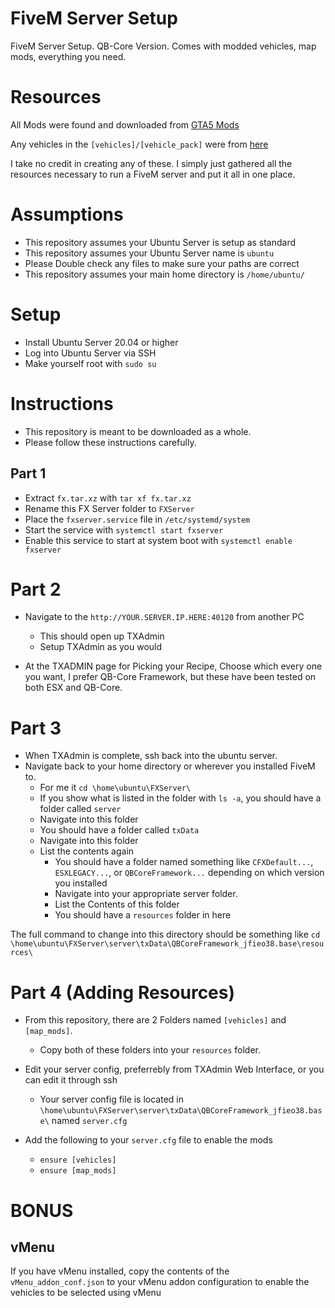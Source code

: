 # FiveM Server Setup
FiveM Server Setup. QB-Core Version. Comes with modded vehicles, map mods, everything you need.

# Resources

All Mods were found and downloaded from [GTA5 Mods](https://gta5-mods.com)

Any vehicles in the `[vehicles]/[vehicle_pack]` were from [here](https://github.com/five-m/Vehicles/tree/master)

I take no credit in creating any of these. I simply just gathered all the resources necessary to run a FiveM server and put it all in one place.

# Assumptions

- This repository assumes your Ubuntu Server is setup as standard
- This repository assumes your Ubuntu Server name is `ubuntu`
- Please Double check any files to make sure your paths are correct
- This repository assumes your main home directory is `/home/ubuntu/`

# Setup

- Install Ubuntu Server 20.04 or higher
- Log into Ubuntu Server via SSH
- Make yourself root with `sudo su`

# Instructions

- This repository is meant to be downloaded as a whole.
- Please follow these instructions carefully.

## Part 1


- Extract `fx.tar.xz` with `tar xf fx.tar.xz`
- Rename this FX Server folder to `FXServer`
- Place the `fxserver.service` file in `/etc/systemd/system`
- Start the service with `systemctl start fxserver`
- Enable this service to start at system boot with `systemctl enable fxserver`


# Part 2

- Navigate to the `http://YOUR.SERVER.IP.HERE:40120` from another PC
  - This should open up TXAdmin
  - Setup TXAdmin as you would

- At the TXADMIN page for Picking your Recipe, Choose which every one you want, I prefer QB-Core Framework, but these have been tested on both ESX and QB-Core.

# Part 3

- When TXAdmin is complete, ssh back into the ubuntu server.
- Navigate back to your home directory or wherever you installed FiveM to.
  - For me it `cd \home\ubuntu\FXServer\`
  - If you show what is listed in the folder with `ls -a`, you should have a folder called `server`
  - Navigate into this folder
  - You should have a folder called `txData`
  - Navigate into this folder
  - List the contents again
    - You should have a folder named something like `CFXDefault...`, `ESXLEGACY...`, or `QBCoreFramework...` depending on which version you installed
    - Navigate into your appropriate server folder.
    - List the Contents of this folder
    - You should have a `resources` folder in here

The full command to change into this directory should be something like `cd \home\ubuntu\FXServer\server\txData\QBCoreFramework_jfieo38.base\resources\`

# Part 4 (Adding Resources)

- From this repository, there are 2 Folders named `[vehicles]` and `[map_mods]`.
  - Copy both of these folders into your `resources` folder.

- Edit your server config, preferrebly from TXAdmin Web Interface, or you can edit it through ssh
  - Your server config file is located in `\home\ubuntu\FXServer\server\txData\QBCoreFramework_jfieo38.base\` named `server.cfg`

- Add the following to your `server.cfg` file to enable the mods

  - `ensure [vehicles]`
  - `ensure [map_mods]`


# BONUS

## vMenu

If you have vMenu installed, copy the contents of the `vMenu_addon_conf.json` to your vMenu addon configuration to enable the vehicles to be selected using vMenu